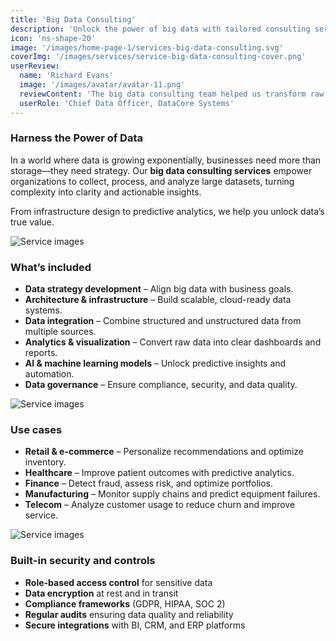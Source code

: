```yaml
---
title: 'Big Data Consulting'
description: 'Unlock the power of big data with tailored consulting services that help businesses harness data for smarter decisions, improved performance, and long-term growth.'
icon: 'ns-shape-20'
image: '/images/home-page-1/services-big-data-consulting.svg'
coverImg: '/images/services/service-big-data-consulting-cover.png'
userReview:
  name: 'Richard Evans'
  image: '/images/avatar/avatar-11.png'
  reviewContent: 'The big data consulting team helped us transform raw data into meaningful insights. Today, our decisions are faster, more accurate, and truly data-driven.'
  userRole: 'Chief Data Officer, DataCore Systems'
---
```


### Harness the Power of Data

In a world where data is growing exponentially, businesses need more than storage—they need strategy. Our **big data consulting services** empower organizations to collect, process, and analyze large datasets, turning complexity into clarity and actionable insights.

From infrastructure design to predictive analytics, we help you unlock data’s true value.

![Service images](/images/services/service-details-1.png)

### What’s included

- **Data strategy development** – Align big data with business goals.
- **Architecture & infrastructure** – Build scalable, cloud-ready data systems.
- **Data integration** – Combine structured and unstructured data from multiple sources.
- **Analytics & visualization** – Convert raw data into clear dashboards and reports.
- **AI & machine learning models** – Unlock predictive insights and automation.
- **Data governance** – Ensure compliance, security, and data quality.

![Service images](/images/services/service-details-2.png)

### Use cases

- **Retail & e-commerce** – Personalize recommendations and optimize inventory.
- **Healthcare** – Improve patient outcomes with predictive analytics.
- **Finance** – Detect fraud, assess risk, and optimize portfolios.
- **Manufacturing** – Monitor supply chains and predict equipment failures.
- **Telecom** – Analyze customer usage to reduce churn and improve service.

![Service images](/images/services/service-details-3.jpg)

### Built-in security and controls

- **Role-based access control** for sensitive data
- **Data encryption** at rest and in transit
- **Compliance frameworks** (GDPR, HIPAA, SOC 2)
- **Regular audits** ensuring data quality and reliability
- **Secure integrations** with BI, CRM, and ERP platforms
